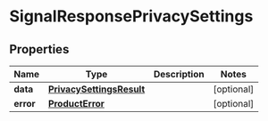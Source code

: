 

# SignalResponsePrivacySettings


## Properties

| Name | Type | Description | Notes |
|------------ | ------------- | ------------- | -------------|
|**data** | [**PrivacySettingsResult**](PrivacySettingsResult.md) |  |  [optional] |
|**error** | [**ProductError**](ProductError.md) |  |  [optional] |



